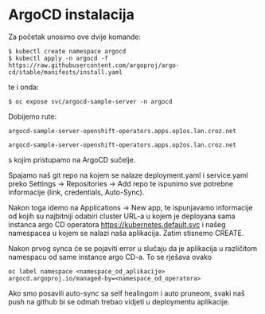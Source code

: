 # ArgoCD instalacija

Za početak unosimo ove dvije komande:

    $ kubectl create namespace argocd
    $ kubectl apply -n argocd -f https://raw.githubusercontent.com/argoproj/argo-cd/stable/manifests/install.yaml

te i onda:

    $ oc expose svc/argocd-sample-server -n argocd

Dobijemo rute:

    argocd-sample-server-openshift-operators.apps.op1os.lan.croz.net

    argocd-sample-server-openshift-operators.apps.op2os.lan.croz.net

s kojim pristupamo na ArgoCD sučelje.

Spajamo naš git repo na kojem se nalaze deployment.yaml i service.yaml preko Settings -> Repositories -> Add repo te ispunimo sve potrebne informacije (link, credentials, Auto-Sync).

Nakon toga idemo na Applications -> New app, te ispunjavamo informacije od kojih su najbitniji odabiri cluster URL-a u kojem je deployana sama instanca argo CD operatora https://kubernetes.default.svc i našeg namespacea u kojem se nalazi naša aplikacija. Zatim stisnemo CREATE.

Nakon prvog synca će se pojaviti error u slučaju da je aplikacija u različitom namespacu od same instance argo CD-a. To se rješava ovako 

    oc label namespace <namespace_od_aplikacije> argocd.argoproj.io/managed-by=<namespace_od_operatora>

Ako smo posavili auto-sync sa self healingom i auto pruneom, svaki naš push na github bi se odmah trebao vidjeti u deploymentu aplikacije.